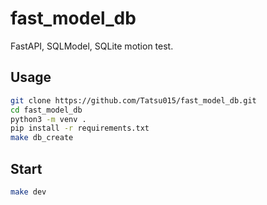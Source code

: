 # fast_model_db
FastAPI, SQLModel, SQLite motion test.

## Usage
```bash
git clone https://github.com/Tatsu015/fast_model_db.git
cd fast_model_db
python3 -m venv .
pip install -r requirements.txt
make db_create
```

## Start
```bash
make dev
```